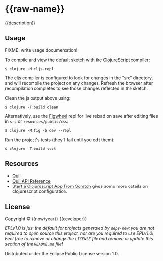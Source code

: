 # {{raw-name}}

{{description}}

## Usage

FIXME: write usage documentation!

To compile and view the default sketch with the
[ClojureScript](https://clojurescript.org/guides/quick-start) compiler:

    $ clojure -M:cljs-repl

The cljs compiler is configured to look for changes in the "src" directory, and will recompile the project on any changes. Refresh the browser after recompilation completes to see those changes reflected in the sketch.

Clean the js output above using:

    $ clojure -T:build clean

Alternatively, use the [Figwheel](https://figwheel.org/) repl for live reload on
save after editing files in `src` or `resources/public/css`:

    $ clojure -M:fig -b dev --repl

Run the project's tests (they'll fail until you edit them):

    $ clojure -T:build test

## Resources

* [Quil](https://github.com/quil/quil)
* [Quil API Reference](http://quil.info/api)
* [Start a Clojurescript App From Scratch](https://betweentwoparens.com/blog/start-a-clojurescript-app-from-scratch) gives some more details on clojurescript configuration.

## License

Copyright © {{now/year}} {{developer}}

_EPLv1.0 is just the default for projects generated by `deps-new`: you are not_
_required to open source this project, nor are you required to use EPLv1.0!_
_Feel free to remove or change the `LICENSE` file and remove or update this_
_section of the `README.md` file!_

Distributed under the Eclipse Public License version 1.0.
